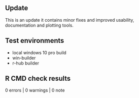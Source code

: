 ## Update
This is an update 
it contains minor fixes and improved usability, documentation and plotting tools.

## Test environments
* local windows 10 pro build
* win-builder
* r-hub builder

## R CMD check results

0 errors | 0 warnings | 0 note

